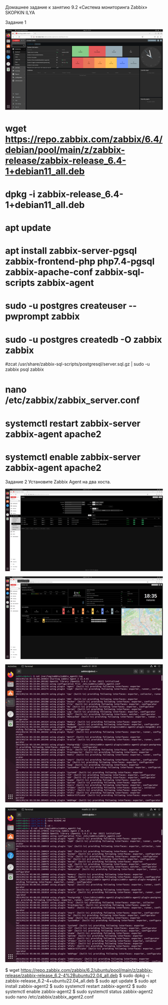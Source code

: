 Домашнее задание к занятию 9.2 «Система мониторинга Zabbix»  SKOPKIN ILYA


Задание 1

![alt text](https://github.com/matiz86/git_hw-9.2/blob/main/VirtualBox_matiz_13_03_2023_21_57_52.png)

# wget https://repo.zabbix.com/zabbix/6.4/debian/pool/main/z/zabbix-release/zabbix-release_6.4-1+debian11_all.deb
# dpkg -i zabbix-release_6.4-1+debian11_all.deb
# apt update
# apt install zabbix-server-pgsql zabbix-frontend-php php7.4-pgsql zabbix-apache-conf zabbix-sql-scripts zabbix-agent
# sudo -u postgres createuser --pwprompt zabbix
# sudo -u postgres createdb -O zabbix zabbix
#zcat /usr/share/zabbix-sql-scripts/postgresql/server.sql.gz | sudo -u zabbix psql zabbix
# nano  /etc/zabbix/zabbix_server.conf
# systemctl restart zabbix-server zabbix-agent apache2
# systemctl enable zabbix-server zabbix-agent apache2

Задание 2
Установите Zabbix Agent на два хоста.

![alt text](https://github.com/matiz86/git_hw-9.2/blob/main/VirtualBox_matiz_22_03_2023_19_34_54.png)

![alt text](https://github.com/matiz86/git_hw-9.2/blob/main/VirtualBox_matiz_22_03_2023_19_35_26.png)

![alt text](https://github.com/matiz86/git_hw-9.2/blob/main/VirtualBox_zabbix_test2_22_03_2023_21_33_07.png)

![alt text](https://github.com/matiz86/git_hw-9.2/blob/main/VirtualBox_zabbix_test_22_03_2023_21_31_40.png)



$ wget https://repo.zabbix.com/zabbix/6.2/ubuntu/pool/main/z/zabbix-release/zabbix-release_6.2-4%2Bubuntu22.04_all.deb
$ sudo dpkg -i zabbix-release_6.2-4+ubuntu22.04_all.deb
$ sudo apt update
$ sudo apt install zabbix-agent2
$ sudo systemctl restart zabbix-agent2
$ sudo systemctl enable zabbix-agent2
$ sudo systemctl status zabbix-agent2
sudo nano /etc/zabbix/zabbix_agent2.conf
